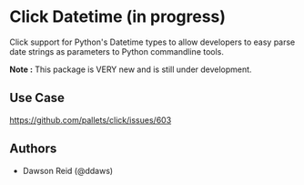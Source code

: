 # Click Datetime (in progress)

Click support for Python's Datetime types to allow developers to easy parse date strings as
parameters to Python commandline tools.

**Note :** This package is VERY new and is still under development.

## Use Case

https://github.com/pallets/click/issues/603

## Authors

- Dawson Reid (@ddaws)
